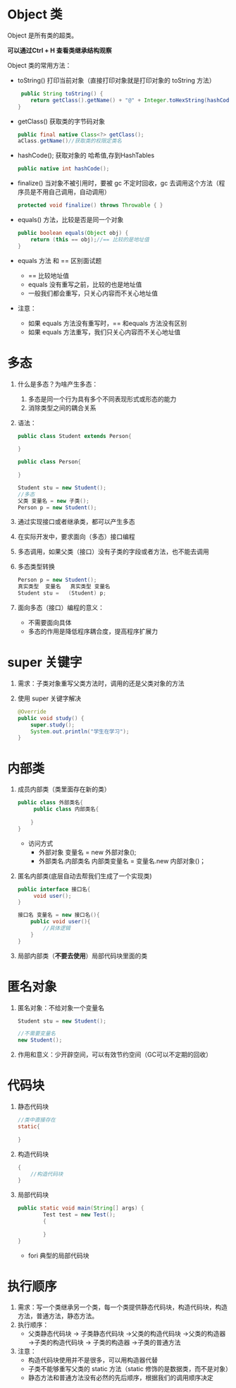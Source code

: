 # Object 类

Object 是所有类的超类。

**可以通过Ctrl + H 查看类继承结构观察**

Object 类的常用方法：

- toString() 打印当前对象（直接打印对象就是打印对象的 toString 方法）

  ```java
   public String toString() {
      return getClass().getName() + "@" + Integer.toHexString(hashCode());
  }
  ```

- getClass() 获取类的字节码对象

  ```java
  public final native Class<?> getClass();
  aClass.getName()//获取类的权限定类名
  ```

- hashCode(); 获取对象的 哈希值,存到HashTables

  ```java
  public native int hashCode();
  ```

- finalize() 当对象不被引用时，要被 gc 不定时回收，gc 去调用这个方法（程序员是不用自己调用，自动调用）

  ```java
  protected void finalize() throws Throwable { }
  ```

- equals() 方法，比较是否是同一个对象

  ```java
  public boolean equals(Object obj) {
      return (this == obj);//== 比较的是地址值
  }
  ```

- equals 方法 和 == 区别面试题

  - == 比较地址值
  - equals 没有重写之前，比较的也是地址值
  - 一般我们都会重写，只关心内容而不关心地址值

- 注意：

  - 如果 equals 方法没有重写时，== 和equals 方法没有区别
  - 如果 equals 方法重写，我们只关心内容而不关心地址值

# 多态

1. 什么是多态？为啥产生多态：

   1. 多态是同一个行为具有多个不同表现形式或形态的能力
   2. 消除类型之间的耦合关系

2. 语法：

   ```java
   public class Student extends Person{
       
   }
   
   public class Person{
       
   }
   
   Student stu = new Student();
   //多态
   父类 变量名 = new 子类();
   Person p = new Student();
   ```

3. 通过实现接口或者继承类，都可以产生多态

4. 在实际开发中，要求面向（多态）接口编程

5. 多态调用，如果父类（接口）没有子类的字段或者方法，也不能去调用

6. 多态类型转换

   ```java
   Person p = new Student();
   真实类型  变量名   真实类型 变量名
   Student stu =   (Student) p;
   ```

7. 面向多态（接口）编程的意义：

   - 不需要面向具体	
   - 多态的作用是降低程序耦合度，提高程序扩展力

# super 关键字

1. 需求：子类对象重写父类方法时，调用的还是父类对象的方法

2. 使用 super 关键字解决

   ```java
   @Override
   public void study() {
       super.study();
       System.out.println("学生在学习");
   }
   ```

   

# 内部类

1. 成员内部类（类里面存在新的类）

   ```java
   public class 外部类名{
    	public class 内部类名{
           
       }
   }
   ```

   - 访问方式
     - 外部对象 变量名 = new 外部对象();
     - 外部类名.内部类名 内部类变量名 = 变量名.new 内部对象()；

2. 匿名内部类(底层自动去帮我们生成了一个实现类)

   ```java
   public interface 接口名{
    	void user();   
   }
   
   接口名 变量名 = new 接口名(){
       public void user(){
           //具体逻辑
       }
   }
   ```

   

3. 局部内部类（**不要去使用**）局部代码块里面的类

# 匿名对象

1. 匿名对象：不给对象一个变量名

   ```java
   Student stu = new Student();
   
   //不需要变量名
   new Student();
   ```

2. 作用和意义：少开辟空间，可以有效节约空间（GC可以不定期的回收）

# 代码块

1. 静态代码块

   ```java
   //类中直接存在
   static{
      
   }
   ```

2. 构造代码块

   ```java
   {
       //构造代码块
   }
   ```

3. 局部代码块

   ```java
   public static void main(String[] args) {
           Test test = new Test();
           {
               
           }
   }
   ```

   - fori 典型的局部代码块

# 执行顺序

1. 需求：写一个类继承另一个类，每一个类提供静态代码块，构造代码块，构造方法，普通方法，静态方法。
2. 执行顺序：
   - 父类静态代码块 -> 子类静态代码块 ->父类的构造代码块 ->父类的构造器 ->子类的构造代码块 -> 子类的构造器 ->子类的普通方法
3. 注意：
   - 构造代码块使用并不是很多，可以用构造器代替
   - 子类不能够重写父类的 static 方法（static 修饰的是数据类，而不是对象）
   - 静态方法和普通方法没有必然的先后顺序，根据我们的调用顺序决定

